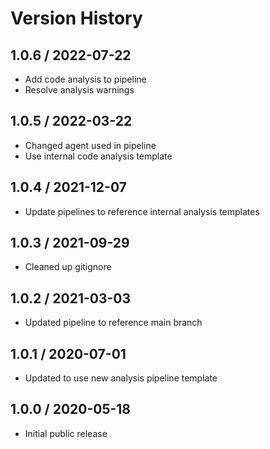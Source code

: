 # Version History

## 1.0.6 / 2022-07-22

- Add code analysis to pipeline
- Resolve analysis warnings

## 1.0.5 / 2022-03-22

- Changed agent used in pipeline
- Use internal code analysis template

## 1.0.4 / 2021-12-07

- Update pipelines to reference internal analysis templates

## 1.0.3 / 2021-09-29

- Cleaned up gitignore

## 1.0.2 / 2021-03-03

- Updated pipeline to reference main branch

## 1.0.1 / 2020-07-01

- Updated to use new analysis pipeline template

## 1.0.0 / 2020-05-18

- Initial public release
